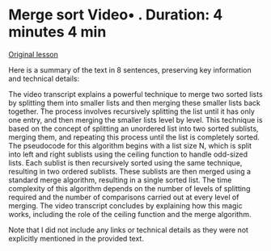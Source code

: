 # Merge sort Video• . Duration: 4 minutes 4 min

[Original lesson](https://www.coursera.org/learn/uol-fundamentals-of-computer-science/lecture/IMm4K/merge-sort)

Here is a summary of the text in 8 sentences, preserving key information and technical details:

The video transcript explains a powerful technique to merge two sorted lists by splitting them into smaller lists and then merging these smaller lists back together. The process involves recursively splitting the list until it has only one entry, and then merging the smaller lists level by level. This technique is based on the concept of splitting an unordered list into two sorted sublists, merging them, and repeating this process until the list is completely sorted. The pseudocode for this algorithm begins with a list size N, which is split into left and right sublists using the ceiling function to handle odd-sized lists. Each sublist is then recursively sorted using the same technique, resulting in two ordered sublists. These sublists are then merged using a standard merge algorithm, resulting in a single sorted list. The time complexity of this algorithm depends on the number of levels of splitting required and the number of comparisons carried out at every level of merging. The video transcript concludes by explaining how this magic works, including the role of the ceiling function and the merge algorithm.

Note that I did not include any links or technical details as they were not explicitly mentioned in the provided text.

